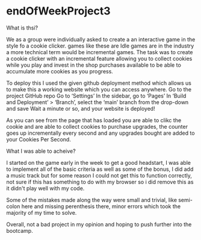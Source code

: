 # endOfWeekProject3

What is thsi?

We as a group were individually asked to create a an interactive game in the style fo a cookie clicker. games like these are Idle games are in the industry a more technical term would be incremental games.
The task was to create a cookie clicker with an incremental feature allowing you to collect cookies while you play and invest in the shop purchases available to be able to accumulate more cookies as you progress.

To deploy this I used the given github deployment method which allows us to make this a working website which you can access anywhere.
Go to the project GitHub repo
Go to ‘Settings’
In the sidebar, go to ‘Pages’
In ‘Build and Deployment’ > ‘Branch’, select the ‘main’ branch from the drop-down and save
Wait a minute or so, and your website is deployed!

As you can see from the page that has loaded you are able to clikc the cookie and are able to collect cookies to purchase upgrades, the counter goes up incrementally every second and any upgrades bought are added to your Cookies Per Second.

What I was able to acheive?

I started on the game early in the week to get a good headstart, I was able to implement all of the basic criteria as well as some of the bonus, I did add a music track but for some reason I could not get this to function correctly, not sure if this has something to do with my browser so i did remove this as it didn't play well with my code.

Some of the mistakes made along the way were small and trivial, like semi-colon here and missing perenthesis there, minor errors which took the majority of my time to solve.

Overall, not a bad project in my opinion and hoping to push further into the bootcamp.
